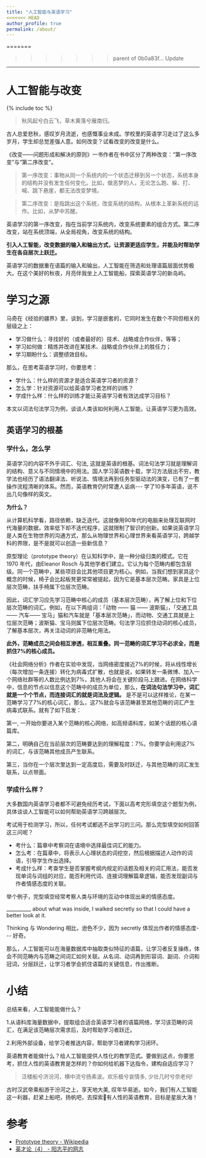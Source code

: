 ```yaml
---
title: "人工智能与英语学习"
<<<<<<< HEAD
author_profile: true
permalink: /about/
---
```

=======
>>>>>>> parent of 0b0a83f... Update
---



# 人工智能与改变

{% include toc %}

> 秋风起兮白云飞，草木黄落兮雁南归。

古人总爱悲秋，感叹岁月流逝，也感慨事业未成。学校里的英语学习走过了这么多岁月，学生却总觉差强人意。如何改变？试看改变的改变是什么。

《改变——问题形成和解决的原则》一书作者在书中区分了两种改变：“第一序改变”与“第二序改变”。

>第一序改变：事物从同一个系统内的一个状态迁移到另一个状态，系统本身的结构并没有发生任何变化。比如，做恶梦的人，无论怎么跑、躲、打、喊、跳下悬崖，都无法改变梦境。

>第二序改变：是指跳出这个系统，改变系统的结构，从根本上革新系统的运作。比如，从梦中苏醒。

英语学习的第一序改变，指在当前学习系统内，改变系统要素的组合方式。第二序改变，站在系统顶端，从全局视角，改变系统的结构。

**引入人工智能，改变数据的输入和输出方式，让资源更适应学生，并能及时帮助学生在各自层次上跃迁。**

英语学习的数据重在语篇的输入和输出，人工智能在筛选和处理语篇层面优势极大。在这个美好的秋夜，月亮伴我坐上人工智能船，探索英语学习的新岛屿。

# 学习之源

马奇在《经验的疆界》里，谈到，学习是嵌套的，它同时发生在数个不同但相关的层级之上：

- 学习做什么：寻找好的（或者最好的）技术、战略或合作伙伴，等等；
- 学习如何做：精炼并改进在某技术、战略或合作伙伴上的胜任力；
- 学习期盼什么：调整绩效目标。

那么，在思考英语学习时，你要思考：

- 学什么：什么样的资源才是适合英语学习者的资源？
- 怎么学：针对资源可以给英语学习者怎样的训练？
- 学成什么样：什么样的训练才能让英语学习者有效达成学习目标？ 

本文以词法句法学习为例，谈谈人类该如何利用人工智能，让英语学习更为高效。

## 英语学习的根基

### 学什么，怎么学

英语学习的内容不外乎词汇、句法, 这就是英语的根基。词法句法学习就是理解词的结构、意义与不同情境中的用法。国人学习英语数十载，学习方法层出不穷，教学法也经历了语法翻译法、听说法、情境法再到任务型驱动法的演变，已有了一套操作流程清晰的体系。然而，英语教育仍时常遭人诟病--- 学了10多年英语，说不出几句像样的英文。

**为什么？**

从计算机科学看，路径依赖，缺乏迭代。这就像用90年代的电脑来处理互联网时代海量的数据，效率低下却不迭代程序，这就限制了智识的创新。如果说英语学习是人类在生物世界的沟通方式，那么从物理世界和心理世界来看英语学习，跨越学科的界限，是不是就可以创造一些新信息？

原型理论（prototype theory）在认知科学中，是一种分级归类的模式。它在 1970 年代，由Eleanor Rosch 与其他学者们建立。它认为每个范畴内都包含层级。同一个范畴中，某些项目会比其他项目更为核心。例如，当我们想到家具这个概念的时候，椅子会比起板凳更常常被提起，因为它是基本层次范畴。家具是上位层次范畴，扶手椅属下位层次范畴。

因此，词汇学习应先学习范畴中核心的成员（基本层次范畴），再了解上位和下位层次范畴的词汇。例如，在以下两组词：「动物 —— 猫 —— 波斯猫」，「交通工具 —— 汽车—— 宝马」猫和汽车就是「基本层次范畴」，而动物、交通工具就是上位层次范畴；波斯猫、宝马则属下位层次范畴。句法学习应抓住动词的核心成员，了解基本层次，再关注动词的非范畴化用法。

**此外，范畴成员之间会相互渗透，相互重叠。同一范畴的词汇学习不必求全，而是抓住7%的核心成员。**

《社会网络分析》作者在实验中发现，当网络密度接近7%的时候，将从线性增长（每次增加一条连接）转化为病毒式扩散，也就是说，如果转发一条微博、加入一个网络社群等的人数比例达到7%，其他人将会在关键阶段马上跟进。在网络科学中，信息的节点以信息这个范畴中的成员为单位，那么，**在词法句法学习中，词汇就是一个个节点，而连接词汇的就是词法及逻辑。** 是不是可以这样推论，在某一范畴学习了7%的核心词汇，那么，这7%就会与该范畴甚至其他范畴的词汇产生病毒式联系。就有了如下启发：

第一, 一开始你要进入某个范畴的核心网络，如高频语料库，如某个话题的核心语篇库。

第二，明确自己在当前层次的范畴要达到的理解程度：7%。你要学会利用这7%的词汇，与该范畴其他成员产生联系。

第三，当你在一个层次里达到一定高度后，需要及时跃迁，与其他范畴的词汇发生联系，以点带面。

### 学成什么样？

大多数国内英语学习者都不可避免经历考试，下面以高考完形填空这个题型为例，具体谈谈人工智能可以如何帮助英语学习跨越层次。

考试用于检测学习，所以，任何考试都逃不出学习的三问。那么完型填空如何回答这三问呢？

- 考什么：篇章中考察词在语境中选择最佳词汇的能力。
- 怎么考：在篇章中，将表示人心理状态的词挖空，然后根据描述人动作的词语，引导学生作出选择。
- 考成什么样：考查学生是否掌握考纲内规定的话题及相关的词汇用法，能否发现单词与词组的对应，能否利用代词、连接词理解篇章逻辑，能否发现副词与作者情感态度的关联。

举个例子，完型填空经常考察人类与环境的互动中体现出来的情感态度。

__________ about what was inside, I walked secretly so that I could have a better look at it. 

Thinking  与 Wondering  相比，逊色不少，因为 secretly  体现出作者的情感态度--- 好奇。

那么，人工智能可以在海量数据库中抽取类似特征的语篇，让学习者反复操练，体会不同范畴内与范畴之间词汇如何关联。从名词、动词再到形容词、副词、介词和冠词，分层跃迁，让学习者学会抓住语篇的关键信息，作出推断。


# 小结 


总结来看，人工智能能做什么？

1.从语料库海量数据中，提取组合适合英语学习者的语篇网络，学习该范畴的词汇，在满足该范畴层次需求后，及时帮助学习者跃迁。

2.利用外部设备，给学习者推送内容，帮助学习者建构学习闭环。


英语教育者能做什么？给人工智能提供人性化的教学范式。要做到这点，你要思考，抓住人性的英语教育是怎样的？你如何给机器下达指令，建构自适应学习？

> 泛楼船兮济汾河，横中流兮扬素波。欢乐极兮哀情多, 少壮几时兮奈老何!

古时汉武帝乘船游于汾河之上，享天地大美, 叹年华易逝。如今，我们有人工智能这一利器，赶紧上船吧，扬帆吧，去探索有人性的英语教育，目标是星辰大海！

# 参考
- [Prototype theory - Wikipedia](https://en.wikipedia.org/wiki/Prototype_theory)
- [英才论（4） - 阳志平的网志](http://www.yangzhiping.com/worksmarter/chapter4/talk004) 